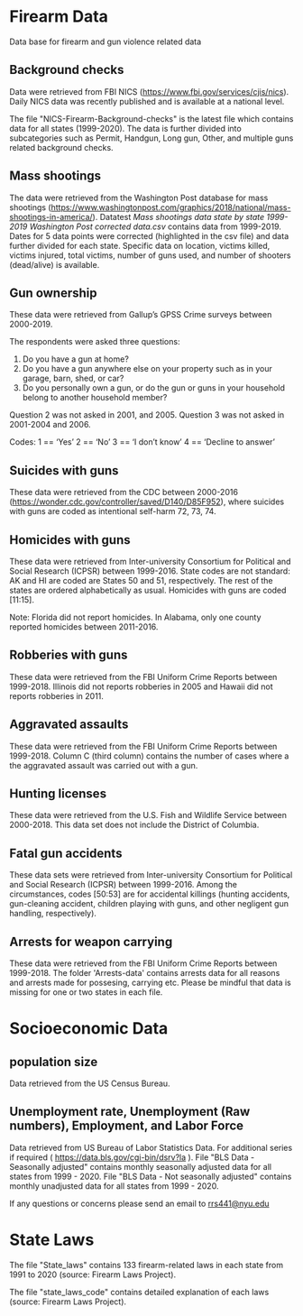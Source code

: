 # Firearm Data #
Data base for firearm and gun violence related data

## Background checks ##
Data were retrieved from FBI NICS (https://www.fbi.gov/services/cjis/nics). Daily NICS data was recently published and is available at a national level. 

The file "NICS-Firearm-Background-checks" is the latest file which contains data for all states (1999-2020). The data is further divided into subcategories such as Permit, Handgun, Long gun, Other, and multiple guns related background checks.

## Mass shootings ##
The data were retrieved from the Washington Post database for mass shootings (https://www.washingtonpost.com/graphics/2018/national/mass-shootings-in-america/). Datatest *Mass shootings data state by state 1999-2019 Washington Post corrected data.csv* contains data from 1999-2019. Dates for 5 data points were corrected (highlighted in the csv file) and data further divided for each state. Specific data on location, victims killed, victims injured, total victims, number of guns used, and number of shooters (dead/alive) is available.

## Gun ownership ##
These data were retrieved from Gallup’s GPSS Crime surveys between 2000-2019.

The respondents were asked three questions:
1. Do you have a gun at home?
2. Do you have a gun anywhere else on your property such as in your garage, barn, shed, or car?
3. Do you personally own a gun, or do the gun or guns in your household belong to another household member?

Question 2 was not asked in 2001, and 2005.
Question 3  was not asked in 2001-2004 and 2006.

Codes:
1 == ‘Yes’
2 == ‘No’
3 == ‘I don’t know’
4 == ‘Decline to answer’


## Suicides with guns ##
These data were retrieved from the CDC between 2000-2016 (https://wonder.cdc.gov/controller/saved/D140/D85F952), where suicides with guns are coded as intentional self-harm 72, 73, 74.


## Homicides with guns ##
These data were retrieved from Inter-university Consortium for Political and Social Research (ICPSR) between 1999-2016.
State codes are not standard: AK and HI are coded are States 50 and 51, respectively. The rest of the states are ordered alphabetically as usual. 
Homicides with guns are coded [11:15].

Note: Florida did not report homicides. In Alabama, only one county reported homicides between 2011-2016.



## Robberies with guns ##
These data were retrieved from the FBI Uniform Crime Reports between 1999-2018.
Illinois did not reports robberies in 2005 and Hawaii did not reports robberies in 2011.


## Aggravated assaults ##
These data were retrieved from the FBI Uniform Crime Reports between 1999-2018. Column C (third column) contains the number of cases where a the aggravated assault was carried out with a gun.


## Hunting licenses ##
These data were retrieved from the U.S. Fish and Wildlife Service between 2000-2018. This data set does not include the District of Columbia.


## Fatal gun accidents ##
These data sets were retrieved from Inter-university Consortium for Political and Social Research (ICPSR) between 1999-2016. Among the circumstances, codes [50:53] are for accidental killings (hunting accidents, gun-cleaning accident, children playing with guns, and other negligent gun handling, respectively).

## Arrests for weapon carrying ##
These data were retrieved from the FBI Uniform Crime Reports between 1999-2018.
The folder 'Arrests-data' contains arrests data for all reasons and arrests made for possesing, carrying etc.
Please be mindful that data is missing for one or two states in each file. 



# Socioeconomic Data #

## population size ##
Data retrieved from the US Census Bureau.

## Unemployment rate, Unemployment (Raw numbers), Employment, and Labor Force ## 
Data retrieved from US Bureau of Labor Statistics Data. For additional series if required ( https://data.bls.gov/cgi-bin/dsrv?la ).
File "BLS Data - Seasonally adjusted" contains monthly seasonally adjusted data for all states from 1999 - 2020. 
File "BLS Data - Not seasonally adjusted" contains monthly unadjusted data for all states from 1999 - 2020.

If any questions or concerns please send an email to rrs441@nyu.edu

# State Laws # 

The file "State_laws" contains 133 firearm-related laws in each state from 1991 to 2020 (source: Firearm Laws Project).

The file "state_laws_code" contains detailed explanation of each laws (source: Firearm Laws Project).


